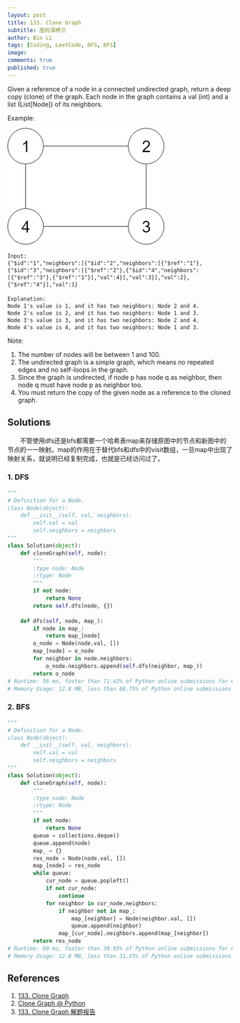 ```yaml
---
layout: post
title: 133. Clone Graph
subtitle: 图的深拷贝
author: Bin Li
tags: [Coding, LeetCode, DFS, BFS]
image: 
comments: true
published: true
---
```


Given a reference of a node in a connected undirected graph, return a deep copy (clone) of the graph. Each node in the graph contains a val (int) and a list (List[Node]) of its neighbors.

Example:

![](/img/media/15683710420333.jpg)

```
Input:
{"$id":"1","neighbors":[{"$id":"2","neighbors":[{"$ref":"1"},{"$id":"3","neighbors":[{"$ref":"2"},{"$id":"4","neighbors":[{"$ref":"3"},{"$ref":"1"}],"val":4}],"val":3}],"val":2},{"$ref":"4"}],"val":1}

Explanation:
Node 1's value is 1, and it has two neighbors: Node 2 and 4.
Node 2's value is 2, and it has two neighbors: Node 1 and 3.
Node 3's value is 3, and it has two neighbors: Node 2 and 4.
Node 4's value is 4, and it has two neighbors: Node 1 and 3.
```

Note:

1. The number of nodes will be between 1 and 100.
2. The undirected graph is a simple graph, which means no repeated edges and no self-loops in the graph.
3. Since the graph is undirected, if node p has node q as neighbor, then node q must have node p as neighbor too.
4. You must return the copy of the given node as a reference to the cloned graph.

## Solutions
　　不管使用dfs还是bfs都需要一个哈希表map来存储原图中的节点和新图中的节点的一一映射。map的作用在于替代bfs和dfs中的visit数组，一旦map中出现了映射关系，就说明已经复制完成，也就是已经访问过了。
### 1. DFS

```python
"""
# Definition for a Node.
class Node(object):
    def __init__(self, val, neighbors):
        self.val = val
        self.neighbors = neighbors
"""
class Solution(object):
    def cloneGraph(self, node):
        """
        :type node: Node
        :rtype: Node
        """
        if not node:
            return None
        return self.dfs(node, {})
    
    def dfs(self, node, map_):
        if node in map_:
            return map_[node]
        o_node = Node(node.val, [])
        map_[node] = o_node
        for neighbor in node.neighbors:
            o_node.neighbors.append(self.dfs(neighbor, map_))
        return o_node
# Runtime: 56 ms, faster than 71.42% of Python online submissions for Clone Graph.
# Memory Usage: 12.8 MB, less than 68.75% of Python online submissions for Clone Graph.
```

### 2. BFS

```python
"""
# Definition for a Node.
class Node(object):
    def __init__(self, val, neighbors):
        self.val = val
        self.neighbors = neighbors
"""
class Solution(object):
    def cloneGraph(self, node):
        """
        :type node: Node
        :rtype: Node
        """
        if not node:
            return None
        queue = collections.deque()
        queue.append(node)
        map_ = {}
        res_node = Node(node.val, [])
        map_[node] = res_node
        while queue:
            cur_node = queue.popleft()
            if not cur_node:
                continue
            for neighbor in cur_node.neighbors:
                if neighbor not in map_:
                    map_[neighbor] = Node(neighbor.val, [])
                    queue.append(neighbor)
                map_[cur_node].neighbors.append(map_[neighbor])
        return res_node
# Runtime: 60 ms, faster than 39.95% of Python online submissions for Clone Graph.
# Memory Usage: 12.8 MB, less than 31.25% of Python online submissions for Clone Graph.
```
## References
1. [133. Clone Graph](https://leetcode.com/problems/clone-graph/)
2. [Clone Graph @ Python](https://www.cnblogs.com/zuoyuan/p/3753507.html)
3. [133. Clone Graph 解题报告](https://blog.csdn.net/fuxuemingzhu/article/details/88363919)
